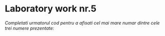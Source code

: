 # Laboratory work nr.5 

###### Completati urmatorul cod pentru a afisati cel mai mare numar dintre cele trei numere prezentate: 

<src img="1.PNG"/>

